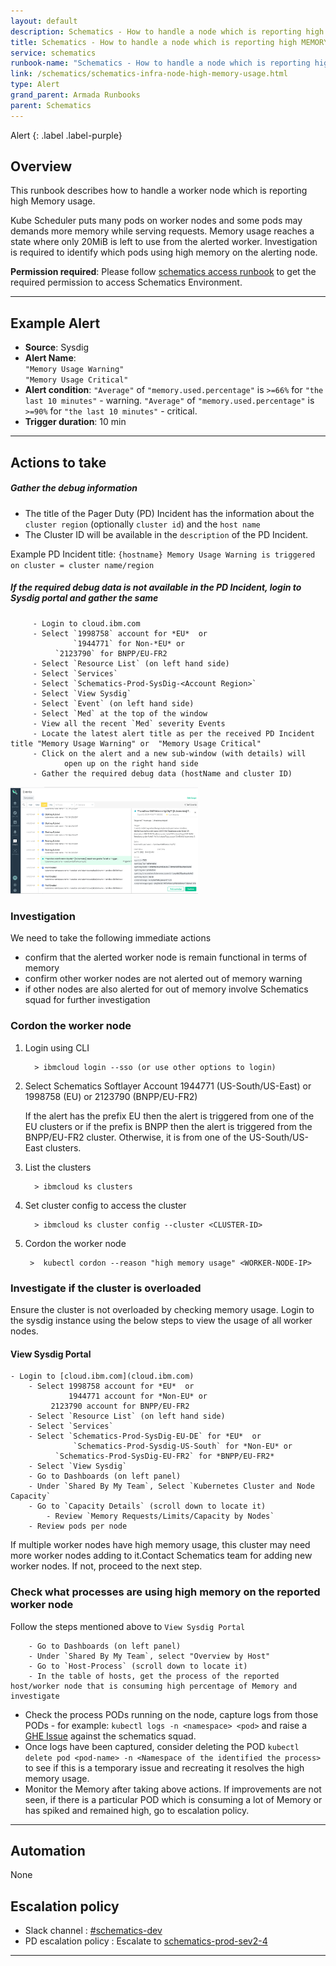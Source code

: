 ```yaml
---
layout: default
description: Schematics - How to handle a node which is reporting high MEMORY usage
title: Schematics - How to handle a node which is reporting high MEMORY usage
service: schematics
runbook-name: "Schematics - How to handle a node which is reporting high MEMORY usage"
link: /schematics/schematics-infra-node-high-memory-usage.html
type: Alert
grand_parent: Armada Runbooks
parent: Schematics
---
```


Alert
{: .label .label-purple}

## Overview

This runbook describes how to handle a worker node which is reporting high Memory usage.

Kube Scheduler puts many pods on worker nodes and some pods may demands more memory while serving requests.
Memory usage reaches a state where only  20MiB is left to use from the alerted worker.
Investigation is required to identify which pods using high memory on the alerting node.

**Permission required**: Please follow [schematics access runbook](https://pages.github.ibm.com/alchemy-conductors/documentation-pages/docs/runbooks/schematics/Introduction_to_Schematics_Infrastructure.html) to get the required permission to access Schematics Environment.

---


## Example Alert

- **Source**: Sysdig
- **Alert Name**: <br>
		 `"Memory Usage Warning"` <br>
		 `"Memory Usage Critical"`
- **Alert condition**: `"Average"` of `"memory.used.percentage"` is `>=66%` for `"the last 10 minutes"` - warning.
                       `"Average"` of `"memory.used.percentage"` is `>=90%` for `"the last 10 minutes"` - critical.
- **Trigger duration**: 10 min

---

## Actions to take

##### Gather the debug information
* The title of the Pager Duty (PD) Incident has the information about the `cluster region` (optionally `cluster id`) and the `host name` <br>
* The Cluster ID will be available in the `description` of the PD Incident.

Example PD Incident title:
`{hostname} Memory Usage Warning is triggered on cluster = cluster name/region`

##### If the required debug data is not available in the PD Incident, login to Sysdig portal and gather the same
         - Login to cloud.ibm.com
         - Select `1998758` account for *EU*  or
                  `1944771` for Non-*EU* or 
	          `2123790` for BNPP/EU-FR2
         - Select `Resource List` (on left hand side)
         - Select `Services`
         - Select `Schematics-Prod-SysDig-<Account Region>`
         - Select `View Sysdig`
         - Select `Event` (on left hand side)
         - Select `Med` at the top of the window
         - View all the recent `Med` severity Events
         - Locate the latest alert title as per the received PD Incident title "Memory Usage Warning" or  "Memory Usage Critical"
         - Click on the alert and a new sub-window (with details) will
                open up on the right hand side
         - Gather the required debug data (hostName and cluster ID)

<a href="images/Schematics Probe Failure.png">
<img src="images/Schematics Probe Failure.png" alt="Schematics Probe Failure" style="width: 300px;"/></a>

### Investigation
We need to take the following immediate actions

- confirm that the alerted worker node is remain functional in terms of memory
- confirm other worker nodes are not alerted out of memory warning
- if other nodes are also alerted for out of memory involve Schematics squad for further investigation

### Cordon the worker node

1. Login using CLI

         > ibmcloud login --sso (or use other options to login)

2. Select Schematics Softlayer Account 1944771 (US-South/US-East)
   or 1998758 (EU) or 2123790 (BNPP/EU-FR2)

   If the alert has the prefix EU then the alert is triggered from one of the EU clusters or if the prefix is BNPP then the alert is triggered from the BNPP/EU-FR2 cluster. Otherwise, it is from one of the US-South/US-East clusters.

3. List the clusters

         > ibmcloud ks clusters

4. Set cluster config to access the cluster

         > ibmcloud ks cluster config --cluster <CLUSTER-ID>

5. Cordon the worker node 

		>  kubectl cordon --reason "high memory usage" <WORKER-NODE-IP>


### Investigate if the cluster is overloaded

Ensure the cluster is not overloaded by checking memory usage.
Login to the sysdig instance using the below steps to view the usage of all worker nodes.

#### View Sysdig Portal

	- Login to [cloud.ibm.com](cloud.ibm.com)
        - Select 1998758 account for *EU*  or
                 1944771 account for *Non-EU* or
	         2123790 account for BNPP/EU-FR2
        - Select `Resource List` (on left hand side)
        - Select `Services`
        - Select `Schematics-Prod-SysDig-EU-DE` for *EU*  or 
                  `Schematics-Prod-Sysdig-US-South` for *Non-EU* or 
	          `Schematics-Prod-SysDig-EU-FR2` for *BNPP/EU-FR2*
        - Select `View Sysdig`
		- Go to Dashboards (on left panel) 
		- Under `Shared By My Team`, Select `Kubernetes Cluster and Node Capacity`
		- Go to `Capacity Details` (scroll down to locate it)
        	- Review `Memory Requests/Limits/Capacity by Nodes`
		- Review pods per node  

If multiple worker nodes have high memory usage, this cluster may need more worker nodes adding to it.Contact Schematics team for adding new worker nodes. If not, proceed to the next step.


### Check what processes are using high memory on the reported worker node
Follow the steps mentioned above to `View Sysdig Portal`

        - Go to Dashboards (on left panel)
        - Under `Shared By My Team`, select "Overview by Host"
        - Go to `Host-Process` (scroll down to locate it)
        - In the table of hosts, get the process of the reported host/worker node that is consuming high percentage of Memory and investigate 

  - Check the process PODs running on the node, capture logs from those PODs  -  for example: `kubectl logs -n <namespace> <pod>` and raise a [GHE Issue](https://github.ibm.com/blueprint/schematics-devops/issues) against the schematics squad.
  - Once logs have been captured, consider deleting the POD `kubectl delete pod <pod-name> -n <Namespace of the identified the process>` to see if this is a temporary issue and recreating it resolves the high memory usage.
  - Monitor the Memory after taking above actions.  If improvements are not seen, if there is a particular POD which is consuming a lot of Memory or has spiked and remained high, go to escalation policy.
  
---
## Automation 
None 
## Escalation policy
* Slack channel : [#schematics-dev](https://ibm-argonauts.slack.com/archives/GHFT8J7CJ)
* PD escalation policy : Escalate to [schematics-prod-sev2-4](https://ibm.pagerduty.com/escalation_policies#PNFUE36)


---
